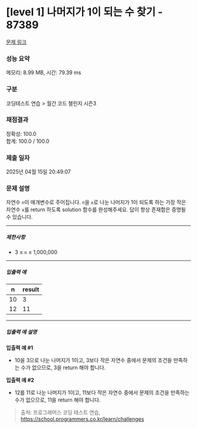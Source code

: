 # [level 1] 나머지가 1이 되는 수 찾기 - 87389 

[문제 링크](https://school.programmers.co.kr/learn/courses/30/lessons/87389) 

### 성능 요약

메모리: 8.99 MB, 시간: 79.39 ms

### 구분

코딩테스트 연습 > 월간 코드 챌린지 시즌3

### 채점결과

정확성: 100.0<br/>합계: 100.0 / 100.0

### 제출 일자

2025년 04월 15일 20:49:07

### 문제 설명

<p>자연수 <code>n</code>이 매개변수로 주어집니다. <code>n</code>을 <code>x</code>로 나눈 나머지가 1이 되도록 하는 가장 작은 자연수 <code>x</code>를 return 하도록 solution 함수를 완성해주세요. 답이 항상 존재함은 증명될 수 있습니다.</p>

<hr>

<h5>제한사항</h5>

<ul>
<li>3 ≤ <code>n</code> ≤ 1,000,000</li>
</ul>

<hr>

<h5>입출력 예</h5>
<table class="table">
        <thead><tr>
<th>n</th>
<th>result</th>
</tr>
</thead>
        <tbody><tr>
<td>10</td>
<td>3</td>
</tr>
<tr>
<td>12</td>
<td>11</td>
</tr>
</tbody>
      </table>
<hr>

<h5>입출력 예 설명</h5>

<p><strong>입출력 예 #1</strong></p>

<ul>
<li>10을 3으로 나눈 나머지가 1이고, 3보다 작은 자연수 중에서 문제의 조건을 만족하는 수가 없으므로, 3을 return 해야 합니다.</li>
</ul>

<p><strong>입출력 예 #2</strong></p>

<ul>
<li>12를 11로 나눈 나머지가 1이고, 11보다 작은 자연수 중에서 문제의 조건을 만족하는 수가 없으므로, 11을 return 해야 합니다.</li>
</ul>


> 출처: 프로그래머스 코딩 테스트 연습, https://school.programmers.co.kr/learn/challenges